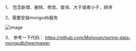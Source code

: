 1、 包含新增、删除、修改、查询、大于或者小于、排序

2、需要安装mongodb服务

![image](https://github.com/user-attachments/assets/86a6bcee-8607-4957-b020-21eb4c9c27dd)


3、 参考一下代码：
https://github.com/Mshuyan/spring-data-mongodb/tree/master
